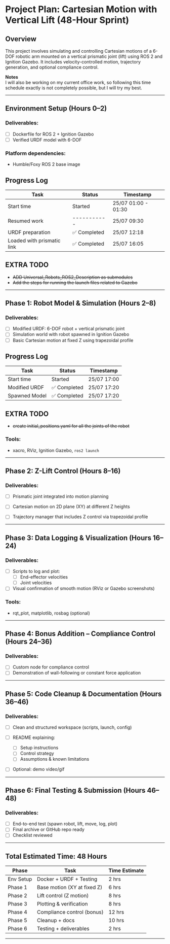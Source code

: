 # Project Plan: Cartesian Motion with Vertical Lift (48-Hour Sprint)

## Overview

This project involves simulating and controlling Cartesian motions of a 6-DOF robotic arm mounted on a vertical prismatic joint (lift) using ROS 2 and Ignition Gazebo. It includes velocity-controlled motion, trajectory generation, and optional compliance control.

__Notes__ \
I will also be working on my current office work, so following this time schedule exactly is not completely possible, but I will try my best.

---

## Environment Setup (Hours 0–2)

### Deliverables:

* [ ] Dockerfile for ROS 2 + Ignition Gazebo
* [ ] Verified URDF model with 6-DOF

### Platform dependencies:

*  Humble/Foxy ROS 2 base image

## Progress Log

| Task                          | Status          | Timestamp            |
|-------------------------------|------------------|---------------------|
| Start time                    | Started          | 25/07 01:00 - 01:30 |
| Resumed work                  | -----------      | 25/07 09:30         |
| URDF preparation              | ✅ Completed     | 25/07 12:18         |
| Loaded with prismatic link    | ✅ Completed     | 25/07 16:05         |


## EXTRA TODO
- ~~ADD Universal_Robots_ROS2_Description as submodules~~
- ~~Add the steps for running the launch files related to Gazebo~~

---

## Phase 1: Robot Model & Simulation (Hours 2–8)

  ### Deliverables:

  * [ ] Modified URDF: 6-DOF robot + vertical prismatic joint
  * [ ] Simulation world with robot spawned in Ignition Gazebo
* [ ] Basic Cartesian motion at fixed Z using trapezoidal profile

## Progress Log

| Task                          | Status          | Timestamp            |
|-------------------------------|------------------|---------------------|
| Start time                    | Started          | 25/07 17:00         |
| Modified URDF                 | ✅ Completed     | 25/07 17:20         |
| Spawned Model                 | ✅ Completed     | 25/07 17:20         |

## EXTRA TODO
- ~~create initial_positions.yaml for all the joints of the robot~~

### Tools:

* xacro, RViz, Ignition Gazebo, `ros2 launch`

---

## Phase 2: Z-Lift Control (Hours 8–16)

### Deliverables:

* [ ] Prismatic joint integrated into motion planning
* [ ] Cartesian motion on 2D plane (XY) at different Z heights
* [ ] Trajectory manager that includes Z control via trapezoidal profile


---

## Phase 3: Data Logging & Visualization (Hours 16–24)

### Deliverables:

* [ ] Scripts to log and plot:
  * [ ] End-effector velocities
  * [ ] Joint velocities
* [ ] Visual confirmation of smooth motion (RViz or Gazebo screenshots)

### Tools:

* rqt\_plot, matplotlib, rosbag (optional)

---

## Phase 4: Bonus Addition – Compliance Control (Hours 24–36)

### Deliverables:

* [ ] Custom node for compliance control
* [ ] Demonstration of wall-following or constant force application

---

## Phase 5: Code Cleanup & Documentation (Hours 36–46)

### Deliverables:

* [ ] Clean and structured workspace (scripts, launch, config)
* [ ] README explaining:

  * [ ] Setup instructions
  * [ ] Control strategy
  * [ ] Assumptions & known limitations
* [ ] Optional: demo video/gif

---

## Phase 6: Final Testing & Submission (Hours 46–48)

### Deliverables:

* [ ] End-to-end test (spawn robot, lift, move, log, plot)
* [ ] Final archive or GitHub repo ready
* [ ] Checklist reviewed

---

## Total Estimated Time: 48 Hours

| Phase     | Task                        | Time Estimate |
| --------- | --------------------------- | ------------- |
| Env Setup | Docker + URDF + Testing     | 2 hrs         |
| Phase 1   | Base motion (XY at fixed Z) | 6 hrs         |
| Phase 2   | Lift control (Z motion)     | 8 hrs         |
| Phase 3   | Plotting & verification     | 8 hrs         |
| Phase 4   | Compliance control (bonus)  | 12 hrs        |
| Phase 5   | Cleanup + docs              | 10 hrs        |
| Phase 6   | Testing + deliverables      | 2 hrs         |

---
